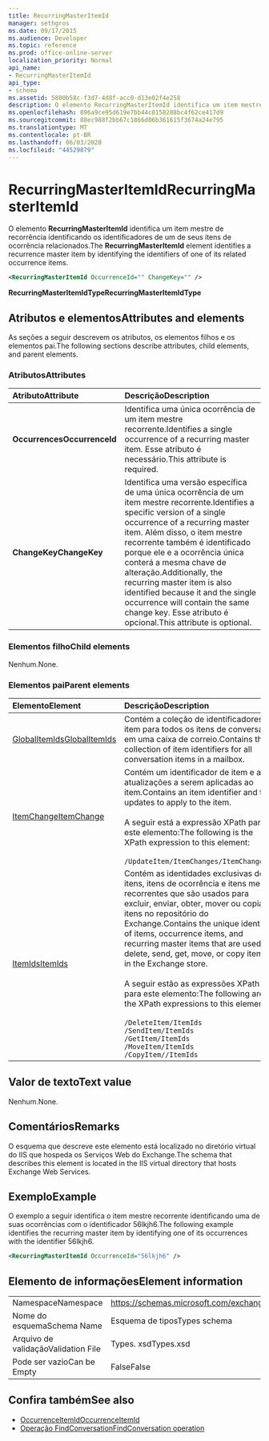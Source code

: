 ```yaml
---
title: RecurringMasterItemId
manager: sethgros
ms.date: 09/17/2015
ms.audience: Developer
ms.topic: reference
ms.prod: office-online-server
localization_priority: Normal
api_name:
- RecurringMasterItemId
api_type:
- schema
ms.assetid: 5800b58c-f3d7-4d8f-acc0-d13e02f4e258
description: O elemento RecurringMasterItemId identifica um item mestre de recorrência identificando os identificadores de um de seus itens de ocorrência relacionados.
ms.openlocfilehash: 896a9ce95d619e7bb44c8158288bc4f62ce417d9
ms.sourcegitcommit: 88ec988f2bb67c1866d06b361615f3674a24e795
ms.translationtype: MT
ms.contentlocale: pt-BR
ms.lasthandoff: 06/03/2020
ms.locfileid: "44529879"
---
```

# <a name="recurringmasteritemid"></a><span data-ttu-id="36e49-103">RecurringMasterItemId</span><span class="sxs-lookup"><span data-stu-id="36e49-103">RecurringMasterItemId</span></span>

<span data-ttu-id="36e49-104">O elemento **RecurringMasterItemId** identifica um item mestre de recorrência identificando os identificadores de um de seus itens de ocorrência relacionados.</span><span class="sxs-lookup"><span data-stu-id="36e49-104">The **RecurringMasterItemId** element identifies a recurrence master item by identifying the identifiers of one of its related occurrence items.</span></span> 
  
```XML
<RecurringMasterItemId OccurrenceId="" ChangeKey="" />
```

 <span data-ttu-id="36e49-105">**RecurringMasterItemIdType**</span><span class="sxs-lookup"><span data-stu-id="36e49-105">**RecurringMasterItemIdType**</span></span>
## <a name="attributes-and-elements"></a><span data-ttu-id="36e49-106">Atributos e elementos</span><span class="sxs-lookup"><span data-stu-id="36e49-106">Attributes and elements</span></span>

<span data-ttu-id="36e49-107">As seções a seguir descrevem os atributos, os elementos filhos e os elementos pai.</span><span class="sxs-lookup"><span data-stu-id="36e49-107">The following sections describe attributes, child elements, and parent elements.</span></span>
  
### <a name="attributes"></a><span data-ttu-id="36e49-108">Atributos</span><span class="sxs-lookup"><span data-stu-id="36e49-108">Attributes</span></span>

|<span data-ttu-id="36e49-109">**Atributo**</span><span class="sxs-lookup"><span data-stu-id="36e49-109">**Attribute**</span></span>|<span data-ttu-id="36e49-110">**Descrição**</span><span class="sxs-lookup"><span data-stu-id="36e49-110">**Description**</span></span>|
|:-----|:-----|
|<span data-ttu-id="36e49-111">**Occurrences**</span><span class="sxs-lookup"><span data-stu-id="36e49-111">**OccurrenceId**</span></span> <br/> |<span data-ttu-id="36e49-112">Identifica uma única ocorrência de um item mestre recorrente.</span><span class="sxs-lookup"><span data-stu-id="36e49-112">Identifies a single occurrence of a recurring master item.</span></span> <span data-ttu-id="36e49-113">Esse atributo é necessário.</span><span class="sxs-lookup"><span data-stu-id="36e49-113">This attribute is required.</span></span>  <br/> |
|<span data-ttu-id="36e49-114">**ChangeKey**</span><span class="sxs-lookup"><span data-stu-id="36e49-114">**ChangeKey**</span></span> <br/> |<span data-ttu-id="36e49-115">Identifica uma versão específica de uma única ocorrência de um item mestre recorrente.</span><span class="sxs-lookup"><span data-stu-id="36e49-115">Identifies a specific version of a single occurrence of a recurring master item.</span></span> <span data-ttu-id="36e49-116">Além disso, o item mestre recorrente também é identificado porque ele e a ocorrência única conterá a mesma chave de alteração.</span><span class="sxs-lookup"><span data-stu-id="36e49-116">Additionally, the recurring master item is also identified because it and the single occurrence will contain the same change key.</span></span> <span data-ttu-id="36e49-117">Esse atributo é opcional.</span><span class="sxs-lookup"><span data-stu-id="36e49-117">This attribute is optional.</span></span>  <br/> |
   
### <a name="child-elements"></a><span data-ttu-id="36e49-118">Elementos filho</span><span class="sxs-lookup"><span data-stu-id="36e49-118">Child elements</span></span>

<span data-ttu-id="36e49-119">Nenhum.</span><span class="sxs-lookup"><span data-stu-id="36e49-119">None.</span></span>
  
### <a name="parent-elements"></a><span data-ttu-id="36e49-120">Elementos pai</span><span class="sxs-lookup"><span data-stu-id="36e49-120">Parent elements</span></span>

|<span data-ttu-id="36e49-121">**Elemento**</span><span class="sxs-lookup"><span data-stu-id="36e49-121">**Element**</span></span>|<span data-ttu-id="36e49-122">**Descrição**</span><span class="sxs-lookup"><span data-stu-id="36e49-122">**Description**</span></span>|
|:-----|:-----|
|[<span data-ttu-id="36e49-123">GlobalItemIds</span><span class="sxs-lookup"><span data-stu-id="36e49-123">GlobalItemIds</span></span>](globalitemids.md) <br/> |<span data-ttu-id="36e49-124">Contém a coleção de identificadores de item para todos os itens de conversa em uma caixa de correio.</span><span class="sxs-lookup"><span data-stu-id="36e49-124">Contains the collection of item identifiers for all conversation items in a mailbox.</span></span>  <br/> |
|[<span data-ttu-id="36e49-125">ItemChange</span><span class="sxs-lookup"><span data-stu-id="36e49-125">ItemChange</span></span>](itemchange.md) <br/> |<span data-ttu-id="36e49-126">Contém um identificador de item e as atualizações a serem aplicadas ao item.</span><span class="sxs-lookup"><span data-stu-id="36e49-126">Contains an item identifier and the updates to apply to the item.</span></span> <br/> <br/> <span data-ttu-id="36e49-127">A seguir está a expressão XPath para este elemento:</span><span class="sxs-lookup"><span data-stu-id="36e49-127">The following is the XPath expression to this element:</span></span> <br/> <br/>  `/UpdateItem/ItemChanges/ItemChange[i]` <br/> |
|[<span data-ttu-id="36e49-128">ItemIds</span><span class="sxs-lookup"><span data-stu-id="36e49-128">ItemIds</span></span>](itemids.md) <br/> | <span data-ttu-id="36e49-129">Contém as identidades exclusivas de itens, itens de ocorrência e itens mestre recorrentes que são usados para excluir, enviar, obter, mover ou copiar itens no repositório do Exchange.</span><span class="sxs-lookup"><span data-stu-id="36e49-129">Contains the unique identities of items, occurrence items, and recurring master items that are used to delete, send, get, move, or copy items in the Exchange store.</span></span> <br/> <br/>  <span data-ttu-id="36e49-130">A seguir estão as expressões XPath para este elemento:</span><span class="sxs-lookup"><span data-stu-id="36e49-130">The following are the XPath expressions to this element:</span></span>  <br/><br/>  `/DeleteItem/ItemIds` <br/>  `/SendItem/ItemIds` <br/>  `/GetItem/ItemIds` <br/>  `/MoveItem/ItemIds` <br/>  `/CopyItem//ItemIds` <br/> |
   
## <a name="text-value"></a><span data-ttu-id="36e49-131">Valor de texto</span><span class="sxs-lookup"><span data-stu-id="36e49-131">Text value</span></span>

<span data-ttu-id="36e49-132">Nenhum.</span><span class="sxs-lookup"><span data-stu-id="36e49-132">None.</span></span>
  
## <a name="remarks"></a><span data-ttu-id="36e49-133">Comentários</span><span class="sxs-lookup"><span data-stu-id="36e49-133">Remarks</span></span>

<span data-ttu-id="36e49-134">O esquema que descreve este elemento está localizado no diretório virtual do IIS que hospeda os Serviços Web do Exchange.</span><span class="sxs-lookup"><span data-stu-id="36e49-134">The schema that describes this element is located in the IIS virtual directory that hosts Exchange Web Services.</span></span>
  
## <a name="example"></a><span data-ttu-id="36e49-135">Exemplo</span><span class="sxs-lookup"><span data-stu-id="36e49-135">Example</span></span>

<span data-ttu-id="36e49-136">O exemplo a seguir identifica o item mestre recorrente identificando uma de suas ocorrências com o identificador 56lkjh6.</span><span class="sxs-lookup"><span data-stu-id="36e49-136">The following example identifies the recurring master item by identifying one of its occurrences with the identifier 56lkjh6.</span></span>
  
```XML
<RecurringMasterItemId OccurrenceId="56lkjh6" />
```

## <a name="element-information"></a><span data-ttu-id="36e49-137">Elemento de informações</span><span class="sxs-lookup"><span data-stu-id="36e49-137">Element information</span></span>

|||
|:-----|:-----|
|<span data-ttu-id="36e49-138">Namespace</span><span class="sxs-lookup"><span data-stu-id="36e49-138">Namespace</span></span>  <br/> |https://schemas.microsoft.com/exchange/services/2006/types  <br/> |
|<span data-ttu-id="36e49-139">Nome do esquema</span><span class="sxs-lookup"><span data-stu-id="36e49-139">Schema Name</span></span>  <br/> |<span data-ttu-id="36e49-140">Esquema de tipos</span><span class="sxs-lookup"><span data-stu-id="36e49-140">Types schema</span></span>  <br/> |
|<span data-ttu-id="36e49-141">Arquivo de validação</span><span class="sxs-lookup"><span data-stu-id="36e49-141">Validation File</span></span>  <br/> |<span data-ttu-id="36e49-142">Types. xsd</span><span class="sxs-lookup"><span data-stu-id="36e49-142">Types.xsd</span></span>  <br/> |
|<span data-ttu-id="36e49-143">Pode ser vazio</span><span class="sxs-lookup"><span data-stu-id="36e49-143">Can be Empty</span></span>  <br/> |<span data-ttu-id="36e49-144">False</span><span class="sxs-lookup"><span data-stu-id="36e49-144">False</span></span>  <br/> |
   
## <a name="see-also"></a><span data-ttu-id="36e49-145">Confira também</span><span class="sxs-lookup"><span data-stu-id="36e49-145">See also</span></span>

- [<span data-ttu-id="36e49-146">OccurrenceItemId</span><span class="sxs-lookup"><span data-stu-id="36e49-146">OccurrenceItemId</span></span>](occurrenceitemid.md)
- [<span data-ttu-id="36e49-147">Operação FindConversation</span><span class="sxs-lookup"><span data-stu-id="36e49-147">FindConversation operation</span></span>](findconversation-operation.md)

